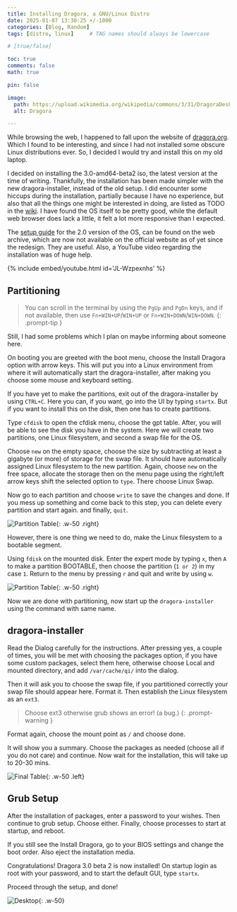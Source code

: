 ```yaml
---
title: Installing Dragora, a GNU/Linux Distro
date: 2025-01-07 13:30:25 +/-1000
categories: [Blog, Random]
tags: [distro, linux]     # TAG names should always be lowercase

# [true/false]

toc: true 
comments: false
math: true

pin: false

image:
  path: https://upload.wikimedia.org/wikipedia/commons/3/31/DragoraDesktop.png
  alt: Dragora

---
```


While browsing the web, I happened to fall upon the website of [dragora.org](https://dragora.org/). Which I found to be interesting, and since I had not installed some obscure Linux distributions ever. So, I decided I would try and install this on my old laptop.

I decided on installing the 3.0-amd64-beta2 iso, the latest version at the time of writing. Thankfully, the installation has been made simpler with the new dragora-installer, instead of the old setup. I did encounter some hiccups during the installation, partially because I have no experience, but also that all the things one might be interested in doing, are listed as TODO in the [wiki](https://www.dragora.org/download/web-handbook/). I have found the OS itself to be pretty good, while the default web browser does lack a little, it felt a lot more responsive than I expected.

The [setup guide](http://wiki.dragora.org/guides/d4) for the 2.0 version of the OS, can be found on the web archive, which are now not available on the official website as of yet since the redesign. They are useful. Also, a YouTube video regarding the installation was of huge help.

{% include embed/youtube.html id='JL-Wzpexnhs' %}

## Partitioning 

>You can scroll in the terminal by using the `PgUp` and `PgDn` keys, and if not available, then use `Fn+WIN+UP`/`WIN+UP` or `Fn+WIN+DOWN`/`WIN+DOWN`.
{: .prompt-tip }

Still, I had some problems which I plan on maybe informing about someone here.

On booting you are greeted with the boot menu, choose the Install Dragora option with arrow keys. This will put you into a Linux environment from where it will automatically start the dragora-installer, after making you choose some mouse and keyboard setting.

If you have yet to make the partitions, exit out of the dragora-installer by using `CTRL+C`. Here you can, if you want, go into the UI by typing `startx`. But if you want to install this on the disk, then one has to create partitions.

Type `cfdisk` to open the cfdisk menu, choose the gpt table. After, you will be able to see the disk you have in the system. Here we will create two partitions, one Linux filesystem, and second a swap file for the OS.

Choose `new` on the empty space, choose the size by subtracting at least a gigabyte (or more) of storage for the swap file. It should have automatically assigned Linux filesystem to the new partition. Again, choose `new` on the free space, allocate the storage then on the menu page using the right/left arrow keys shift the selected option to `type`. There choose Linux Swap.

Now go to each partition and choose `write` to save the changes and done. If you mess up something and come back to this step, you can delete every partition and start again. and finally, `quit`.

![Partition Table](e567d245-d84f-4b6e-1dd9-bc935fc70b00/public){: .w-50 .right}

However, there is one thing we need to do, make the Linux filesystem to a bootable segment.

Using `fdisk` on the mounted disk. Enter the expert mode by typing `x`, then `A` to make a partition BOOTABLE, then choose the partition (`1 or 2`) in my case `1`. Return to the menu by pressing `r` and quit and write by using `w`.

![Partition Table](20ccf28b-b097-49d3-6ee5-56e242b85100/public){: .w-50 .right}

Now we are done with partitioning, now start up the `dragora-installer` using the command with same name.
## dragora-installer

Read the Dialog carefully for the instructions. After pressing yes, a couple of times, you will be met with choosing the packages option, if you have some custom packages, select them here, otherwise choose Local and mounted directory, and add `/var/cache/qi/` into the dialog.

Then it will ask you to choose the swap file, if you partitioned correctly your swap file should appear here. Format it. Then establish the Linux filesystem as an `ext3`.

> Choose ext3 otherwise grub shows an error! (a bug.)
{: .prompt-warning }

Format again, choose the mount point as `/` and choose done.

It will show you a summary. Choose the packages as needed (choose all if you do not care) and continue. Now wait for the installation, this will take up to 20-30 mins.

![Final Table](1cc1c30f-0172-4a1a-2426-c73e44a0b300/public){: .w-50 .left}

## Grub Setup

After the installation of packages, enter a password to your wishes. Then continue to grub setup. Choose either. Finally, choose processes to start at startup, and reboot.

If you still see the Install Dragora, go to your BIOS settings and change the boot order. Also eject the installation media.

Congratulations! Dragora 3.0 beta 2 is now installed! On startup login as root with your password, and to start the default GUI, type `startx`.

Proceed through the setup, and done!

![Desktop](c4169f91-41b9-4660-2548-a758ee27f800/public){: .w-50}